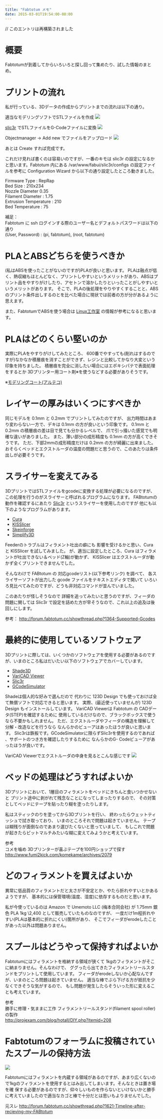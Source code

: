 ```yaml
---
title: "Fabtotum メモ"
date: 2015-03-01T19:54:00-08:00
---
```


// このエントリは再構築されました

# 概要

Fabtotumが到着してからいろいろと探し回って集めたり、試した情報のまとめ。

# プリントの流れ

私が行っている、3Dデータの作成からプリントまでの流れは以下の通り。

適当なモデリングソフトでSTLファイルを作成 ![](../../media/112393879934_0.jpg)

[slic3r](http://slic3r.org/) でSTLファイルをG-Codeファイルに変換
![](../../media/112393879934_1.jpg)

Objectmanager -> Add new でファイルをアップロード ![](../../media/112393879934_2.jpg)

あとは Create すれば完成です。

これだけ見れば書くのは容易いのですが、一番のキモは slic3r の設定になるかと思います。Fabtotum 内にある
/var/www/fabui/slic3r/configs の設定ファイルを参考に Configuration Wizard
から以下の通り設定したところ動きました。

Firmware Type : RepRap  
Bed Size : 210x234  
Nozzle Diameter 0.35  
Filament Diameter : 1.75  
Extrusion Temperature : 210  
Bed Temperature : 75

補足：  
Fabtotum に ssh ログインする際のユーザー名とデフォルトパスワードは以下の通り  
(User, Password) : (pi, fabtotum), (root, fabtotum)

# PLAとABSどちらを使うべきか

(私はABSを使ったことがないのですが)PLAが良いと思います。 PLAは融点が低く、熱収縮もほとんどなく、プリントしやすいというメリットがあり、ABSはプ
リント品をやすりがけしたり、アセトンで溶かしたりといったことがしやすいというメリットがあります。
そこで、PLAの後処理をやりやすくすることと、ABSのプリント条件出しするのとを比べた場合に現状では前者の方が分があるように思えます。

また、FabtotumでABSを使う場合は [Linux工作室](http://penguin.tantin.jp/hard/FABtotum.html)
の情報が参考になると思います。


# PLAはどのくらい堅いのか

実際にPLAをやすりがけしてみたところ、
600番でやすっても(削れはするのですが)なかなか積層痕を消すことができず、レジンと比較してかなり大変という印象を持ちました。
積層痕を完全に消したい場合にはエポキシパテで表面処理をするとか 3Dプリンター用コート剤※を使うなどする必要がありそうです。

※[モデリングコート(アルテコ)](http://www.alteco.co.jp/products/pro/#pro05)


# レイヤーの厚みはいくつにすべきか

同じモデルを 0.1mm と 0.2mm でプリントしてみたのですが、 出力時間はあまり変わらない一方で、デキは 0.1mm の方が良いという印象です。
0.1mm と 0.2mm の積層痕の差は目で見ても分かるレベルで、 爪で引っ掻いた感覚でも明確な違いがありました。 また、薄い部分の成形精度も 0.1mm
の方が高くできそうです。 ただ、下部2mmの成形精度だけは 0.2mm の方が綺麗に出来ました。
おそらくベッドとエクストルーダの温度の問題だと思うので、このあたりは条件出しが必要そうです。


# スライサーを変えてみる

3DプリントではSTLファイルをgcodeに変換する処理が必要になるのですが、 この処理を行うのがスライサーと呼ばれるプログラムになります。
FABtotumの動作を確認するにあたり [Slic3r](http://slic3r.org/) というスライサーを使用したのですが
他にも以下のようなプログラムがあります。

  * [Cura](https://software.ultimaker.com/)
  * [KISSlicer](http://www.kisslicer.com/)
  * [Skeinforge](http://reprap.org/wiki/Skeinforge)
  * [Simplify3D](https://www.simplify3d.com/)

Feederのトラブルはフィラメント吐出の癖にも 影響を受けるかと思い、Cura と KISSlicer を試してみました。
が、適当に設定したところ、Cura はフィラメントが吐出できない＆ベッド(Z軸)が動かず、 KISSlicer
はエクストルーダが動かず全くプリントできませんでした。

そんなわけで FABtotum の 対応gcodeリスト(以下参考リンク) を調べて、 各スライサーソフトが出力した gcode
ファイルをテキストエディタで開いて いろいろ見比べてみたのですが、どうも非対応コマンドが並んでいました。

このあたりが怪しそうなので 詳細を追ってみたいと思うのですが、フィーダの問題に関しては Slic3r
で設定を詰めた方が早そうなので、これ以上の追及は後回しにします。

参考： <http://forum.fabtotum.cc/showthread.php?1364-Supported-Gcodes>


# 最終的に使用しているソフトウェア

3Dプリントに際しては、いくつかのソフトウェアを使用する必要があるのですが、いまのところ私はだいたい以下のソフトウェアでカバーしています。

  * [Shade3D](http://shade3d.jp/)
  * [VariCAD Viewer](http://varicad.add-soft.jp/)
  * [Slic3r](http://slic3r.org/)
  * [GCodeSimulator](http://gcodeprintr.dietzm.de/)

Shadeは個人的な好みで選んだので 代わりに 123D Design でも使っておけば全て無償ソフトで対応できると思います。
実際、(最近使っていませんが) 123D Design もインストールしています。 VariCAD Viewerは Fabtotum の
CADデータ(STEP)を確認するために 使用しているだけなので、ブラックボックスで使うなら不要かもしれません。
ただ、エクストルーダやフィーダの構造を理解して分解・改造などを行うなら なんらかのビューアはあったほうが良いと思います。
Slic3rは鉄板です。GCodeSimulatorに限らずSlic3rを使用するのであれば 、サポートのつき方を確認したりするために なんらかのG-
Codeビューアがあったほうが良いです。

VariCAD Viewerでエクストルーダの中身を見るとこんな感じです ![](../../media/116627883029_0.jpg)

# ベッドの処理はどうすればよいか

3Dプリントにおいて、1層目のフィラメントをベッドにきちんと食いつかせないと プリント途中に剥がれて残念なことになってしまったりするので、
その対策としてベッドにテープを貼ったり糊を塗ったりします。

私はスティックのりを塗ってから3Dプリントを行い、 終わったらウェットティッシュで拭き取っており、 いまのところそれで問題は起きていません。
テープは糊残りが面倒なのであまり選びたくないと思っていまして、 もしこれで問題が起きたらピットマルチみたいな糊に変えてみようかと考えています。

参考  
コメを噛め 3Dプリンターが喜ぶテープを100円ショップで探す  
<http://www.fumi2kick.com/komekame/archives/2079>


# どのフィラメントを買えばよいか

異常に低品質のフィラメントだと太さが不安定とか、やたら折れやすいとかあるようですが、 基本的には保管環境(温度、湿度)に依存するものだと思います。

私が今使っているのは Amazon で Umemoto LLC (梅本合同会社) が 1.75mm 銀色 PLA 1kg \2,400
として販売していたものなのですが、 一度だけ1m程折れやすい(PLAは基本的に折れにくい)箇所があり、
そこでフィーダがerodeしたことがあった以外は問題ありません。

# スプールはどうやって保持すればよいか

Fabtotumにはフィラメントを格納する領域が狭くて 1kgのフィラメントがそこに納まりません。そんなわけで、
ググったら出てきたフィラメントリールスタンドをプリントして使用しています。 フィーダがerodeしないか心配なんですが、いまのところ問題は起きていません。
適当な棒でぶら下げる方が抵抗を少なくできそうな気がするので、 もし問題が発生したらそういった形に変えることも考えています。

参考  
勝手に修理・気ままに工作 フィラメントリールスタンド(filament spool roller)の製作  
<http://projexam.com/blog/hotall/DIY.php?itemid=208>


# Fabtotumのフォーラムに投稿されていたスプールの保持方法

![](../../media/116171537119.jpg)

Fabtotumにはフィラメントを内蔵する領域があるのですが、あまり広くないので1kgのフィラメントを使用するとはみ出してしまいます。そんなときは置き場を確
保する必要があるのですが、仰々しいものを作らないといけないかと勝手に考えていましたので適当なカゴと棒で十分だとは思いもよりませんでした。

元スレ <http://forum.fabtotum.cc/showthread.php?1621-Timeline-after-recieving-my-FABtotum>

